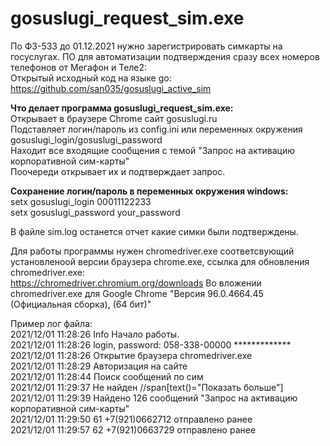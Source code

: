 # gosuslugi_request_sim.exe
По ФЗ-533 до 01.12.2021 нужно зарегистрировать симкарты на госуслугах.
ПО для автоматизации подтверждения сразу всех номеров телефонов от Мегафон и Теле2:<br>
Открытый исходный код на языке go:<br>
https://github.com/san035/gosuslugi_active_sim<br>

<b>Что делает программа gosuslugi_request_sim.exe:</b><br>
Открывает в браузере Chrome сайт gosuslugi.ru<br>
Подставляет логин/пароль из config.ini или переменных окружения gosuslugi_login/gosuslugi_password<br>
Находит все входящие сообщения с темой "Запрос на активацию корпоративной сим-карты"<br>
Поочереди открывает их и подтверждает запрос.<br>

<b>Сохранение логин/пароль в переменных окружения windows:</b><br>
setx gosuslugi_login 00011122233<br>
setx gosuslugi_password your_password<br>

В файле sim.log останется отчет какие симки были подтверждены.<br>

Для работы программы нужен chromedriver.exe соответсвующий установленоой версии браузера chrome.exe, ссылка для обновления chromedriver.exe:<br>
https://chromedriver.chromium.org/downloads
Во вложении chromedriver.exe для Google Chrome "Версия 96.0.4664.45 (Официальная сборка), (64 бит)"

Пример лог файла:<br>
2021/12/01 11:28:26 Info Начало работы.<br>
2021/12/01 11:28:26 login, password: 058-338-00000 *************<br>
2021/12/01 11:28:26 Открытие браузера chromedriver.exe<br>
2021/12/01 11:28:29 Авторизация на сайте<br>
2021/12/01 11:28:44 Поиск сообщений по сим<br>
2021/12/01 11:29:37 Не найден //span[text()="Показать больше"]<br>
2021/12/01 11:29:39 Найдено  126 сообщений "Запрос на активацию корпоративной сим-карты"<br>
2021/12/01 11:29:50 61 +7(921)0662712 отправлено ранее<br>
2021/12/01 11:29:57 62 +7(921)0663729 отправлено ранее<br>